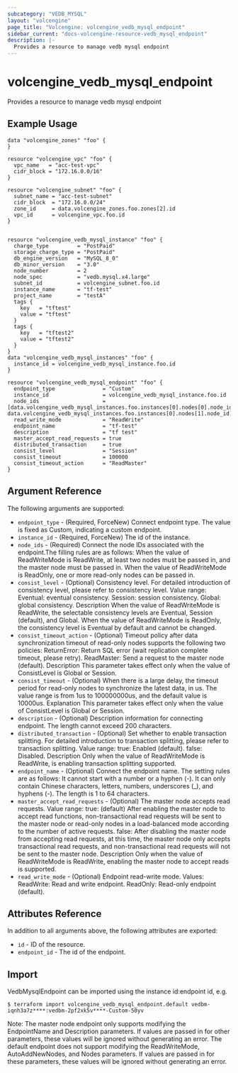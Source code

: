 ```yaml
---
subcategory: "VEDB_MYSQL"
layout: "volcengine"
page_title: "Volcengine: volcengine_vedb_mysql_endpoint"
sidebar_current: "docs-volcengine-resource-vedb_mysql_endpoint"
description: |-
  Provides a resource to manage vedb mysql endpoint
---
```

# volcengine_vedb_mysql_endpoint
Provides a resource to manage vedb mysql endpoint
## Example Usage
```hcl
data "volcengine_zones" "foo" {
}

resource "volcengine_vpc" "foo" {
  vpc_name   = "acc-test-vpc"
  cidr_block = "172.16.0.0/16"
}

resource "volcengine_subnet" "foo" {
  subnet_name = "acc-test-subnet"
  cidr_block  = "172.16.0.0/24"
  zone_id     = data.volcengine_zones.foo.zones[2].id
  vpc_id      = volcengine_vpc.foo.id
}


resource "volcengine_vedb_mysql_instance" "foo" {
  charge_type         = "PostPaid"
  storage_charge_type = "PostPaid"
  db_engine_version   = "MySQL_8_0"
  db_minor_version    = "3.0"
  node_number         = 2
  node_spec           = "vedb.mysql.x4.large"
  subnet_id           = volcengine_subnet.foo.id
  instance_name       = "tf-test"
  project_name        = "testA"
  tags {
    key   = "tftest"
    value = "tftest"
  }
  tags {
    key   = "tftest2"
    value = "tftest2"
  }
}
data "volcengine_vedb_mysql_instances" "foo" {
  instance_id = volcengine_vedb_mysql_instance.foo.id
}

resource "volcengine_vedb_mysql_endpoint" "foo" {
  endpoint_type               = "Custom"
  instance_id                 = volcengine_vedb_mysql_instance.foo.id
  node_ids                    = [data.volcengine_vedb_mysql_instances.foo.instances[0].nodes[0].node_id, data.volcengine_vedb_mysql_instances.foo.instances[0].nodes[1].node_id]
  read_write_mode             = "ReadWrite"
  endpoint_name               = "tf-test"
  description                 = "tf test"
  master_accept_read_requests = true
  distributed_transaction     = true
  consist_level               = "Session"
  consist_timeout             = 100000
  consist_timeout_action      = "ReadMaster"
}
```
## Argument Reference
The following arguments are supported:
* `endpoint_type` - (Required, ForceNew) Connect endpoint type. The value is fixed as Custom, indicating a custom endpoint.
* `instance_id` - (Required, ForceNew) The id of the instance.
* `node_ids` - (Required) Connect the node IDs associated with the endpoint.The filling rules are as follows:
When the value of ReadWriteMode is ReadWrite, at least two nodes must be passed in, and the master node must be passed in.
When the value of ReadWriteMode is ReadOnly, one or more read-only nodes can be passed in.
* `consist_level` - (Optional) Consistency level. For detailed introduction of consistency level, please refer to consistency level. Value range:
Eventual: eventual consistency.
Session: session consistency.
Global: global consistency.
Description
When the value of ReadWriteMode is ReadWrite, the selectable consistency levels are Eventual, Session (default), and Global.
When the value of ReadWriteMode is ReadOnly, the consistency level is Eventual by default and cannot be changed.
* `consist_timeout_action` - (Optional) Timeout policy after data synchronization timeout of read-only nodes supports the following two policies:
ReturnError: Return SQL error (wait replication complete timeout, please retry).
ReadMaster: Send a request to the master node (default).
Description
 This parameter takes effect only when the value of ConsistLevel is Global or Session.
* `consist_timeout` - (Optional) When there is a large delay, the timeout period for read-only nodes to synchronize the latest data, in us. The value range is from 1us to 100000000us, and the default value is 10000us.
Explanation
 This parameter takes effect only when the value of ConsistLevel is Global or Session.
* `description` - (Optional) Description information for connecting endpoint. The length cannot exceed 200 characters.
* `distributed_transaction` - (Optional) Set whether to enable transaction splitting. For detailed introduction to transaction splitting, please refer to transaction splitting. Value range:
true: Enabled (default).
false: Disabled.
Description
Only when the value of ReadWriteMode is ReadWrite, is enabling transaction splitting supported.
* `endpoint_name` - (Optional) Connect the endpoint name. The setting rules are as follows:
 It cannot start with a number or a hyphen (-).
 It can only contain Chinese characters, letters, numbers, underscores (_), and hyphens (-).
 The length is 1 to 64 characters.
* `master_accept_read_requests` - (Optional) The master node accepts read requests. Value range:
true: (default) After enabling the master node to accept read functions, non-transactional read requests will be sent to the master node or read-only nodes in a load-balanced mode according to the number of active requests.
false: After disabling the master node from accepting read requests, at this time, the master node only accepts transactional read requests, and non-transactional read requests will not be sent to the master node.
Description
Only when the value of ReadWriteMode is ReadWrite, enabling the master node to accept reads is supported.
* `read_write_mode` - (Optional) Endpoint read-write mode. Values:
 ReadWrite: Read and write endpoint.
 ReadOnly: Read-only endpoint (default).

## Attributes Reference
In addition to all arguments above, the following attributes are exported:
* `id` - ID of the resource.
* `endpoint_id` - The id of the endpoint.


## Import
VedbMysqlEndpoint can be imported using the instance id:endpoint id, e.g.
```
$ terraform import volcengine_vedb_mysql_endpoint.default vedbm-iqnh3a7z****:vedbm-2pf2xk5v****-Custom-50yv
```
Note: The master node endpoint only supports modifying the EndpointName and Description parameters. If values are passed in for other parameters, these values will be ignored without generating an error.
The default endpoint does not support modifying the ReadWriteMode, AutoAddNewNodes, and Nodes parameters. If values are passed in for these parameters, these values will be ignored without generating an error.

